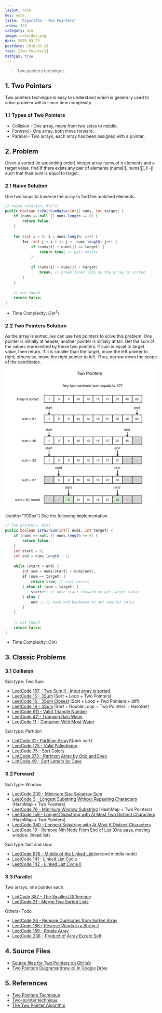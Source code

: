 ```yaml
---
layout: note
key: note
title: "Algorithm - Two Pointers"
index: 323
category: dsa
image: note/dsa.png
date: 2016-03-23
postdate: 2016-03-23
tags: [Two Pointers]
mathjax: true
---
```


> Two pointers technique.

## 1. Two Pointers
Two pointers technique is easy to understand which is generally used to solve problem within linear time complexity.
### 1.1 Types of Two Pointers
* Collision - One array, move from two sides to middle.
* Forward - One array, both move forward.
* Parallel - Two arrays, each array has been assigned with a pointer.

## 2. Problem
Given a sorted (in ascending order) integer array nums of n elements and a target value, find if there exists any pair of elements (nums[i], nums[j], i!=j) such that their sum is equal to target.
### 2.1 Naive Solution
Use two loops to traverse the array to find the matched elements.
```java
// naive solution, O(n^2)
public boolean isPairSumNaive(int[] nums, int target) {
    if (nums == null || nums.length == 0) {
        return false;
    }

    for (int i = 0; i < nums.length; i++) {
        for (int j = i + 1; j <  nums.length; j++) {
            if (nums[i] + nums[j] == target) {
                return true; // pair exists
            }

            if (nums[i] + nums[j] > target)
                break; // break inner loop as the array is sorted
        }
    }

    // not found
    return false;
}
```
* Time Complexity: $O(n^2)$

### 2.2 Two Pointers Solution
As the array is sorted, we can use two pointers to solve this problem. One pointer is initially at header, another pointer is initially at tail. Get the sum of the values represented by these two pointers. If sum is equal to target value, then return. If it is smaller than the target, move the left pointer to right; otherwise, move the right pointer to left. Thus, narrow down the scope of the candidates.
![image](/public/notes/algorithm-two-pointers/two_pointers.png){:width="700px"}
See the following implementation.
```java
// Two pointers, O(n)
public boolean isPairSum(int[] nums, int target) {
    if (nums == null || nums.length == 0) {
        return false;
    }
    int start = 0;
    int end = nums.length - 1;

    while (start < end) {
        int sum = nums[start] + nums[end];
        if (sum == target) {
            return true; // pair exists
        } else if (sum < target) {
            start++; // move start forward to get larger value
        } else {
            end--; // move end backward to get smaller value
        }
    }

    // not found
    return false;
}
```
* Time Complexity: $O(n)$

## 3. Classic Problems
### 3.1 Collision
Sub type: Two Sum
* [LeetCode 167 - Two Sum II - Input array is sorted](https://leetcode.com/problems/two-sum-ii-input-array-is-sorted/)
* [LeetCode 15 - 3Sum](https://leetcode.com/problems/3sum/) (Sort + Loop + Two Pointers)
* [LeetCode 16 - 3Sum Closest](https://leetcode.com/problems/3sum-closest/) (Sort + Loop + Two Pointers + diff)
* [LeetCode 18 - 4Sum](https://leetcode.com/problems/4sum/) (Sort + Double Loop + Two Pointers + HashSet)
* [LeetCode 611 - Valid Triangle Number](https://leetcode.com/problems/valid-triangle-number)
* [LeetCode 42 - Trapping Rain Water](https://leetcode.com/problems/trapping-rain-water)
* [LeetCode 11 - Container With Most Water](https://leetcode.com/problems/container-with-most-water/)

Sub type: Partition
* [LintCode 31 - Partition Array](https://www.lintcode.com/problem/partition-array/)(Quick sort)
* [LeetCode 125 - Valid Palindrome](https://leetcode.com/problems/valid-palindrome/)
* [LeetCode 75 - Sort Colors](https://leetcode.com/problems/sort-colors/)
* [LintCode 373 - Partition Array by Odd and Even](https://www.lintcode.com/problem/partition-array-by-odd-and-even)
* [LintCode 49 - Sort Letters by Case](https://www.lintcode.com/problem/sort-letters-by-case/)

### 3.2 Forward
Sub type: Window
* [LeetCode 209 - Minimum Size Subarray Sum](https://leetcode.com/problems/minimum-size-subarray-sum/)
* [LeetCode 3 - Longest Substring Without Repeating Characters](https://leetcode.com/problems/longest-substring-without-repeating-characters) (HashMap + Two Pointers)
* [LeetCode 76 - Minimum Window Substring](https://leetcode.com/problems/minimum-window-substring) (HashMap + Two Pointers)
* [LeetCode 159 - Longest Substring with At Most Two Distinct Characters](https://leetcode.com/problems/longest-substring-with-at-most-two-distinct-characters) (HashMap + Two Pointers)
* [LeetCode 340 - Longest Substring with At Most K Distinct Characters](https://leetcode.com/problems/longest-substring-with-at-most-k-distinct-characters)
* [LeetCode 19 - Remove Nth Node From End of List](https://leetcode.com/problems/remove-nth-node-from-end-of-list) (One pass, moving window, linked list)

Sub type: fast and slow
* [LeetCode 876 - Middle of the Linked List](https://leetcode.com/problems/middle-of-the-linked-list)(second middle node)
* [LeetCode 141 - Linked List Cycle](https://leetcode.com/problems/linked-list-cycle)
* [LeetCode 142 - Linked List Cycle II](https://leetcode.com/problems/linked-list-cycle-ii)

### 3.3 Parallel
Two arrays, one pointer each.
* [LintCode 387 - The Smallest Difference](https://www.lintcode.com/problem/the-smallest-difference/)
* [LeetCode 21 - Merge Two Sorted Lists](https://leetcode.com/problems/merge-two-sorted-lists/)

Others- Todo
* [LeetCode 26 - Remove Duplicates from Sorted Array](https://leetcode.com/problems/remove-duplicates-from-sorted-array/)
* [LeetCode 186 - Reverse Words in a String II](https://leetcode.com/problems/reverse-words-in-a-string-ii/)
* [LeetCode 189 - Rotate Array](https://leetcode.com/problems/rotate-array/)
* [LeetCode 238 - Product of Array Except Self](https://leetcode.com/problems/product-of-array-except-self/)

## 4. Source Files
* [Source files for Two Pointers on GitHub](https://github.com/jojozhuang/dsa-java/tree/master/alg-two-pointers)
* [Two Pointers Diagrams(draw.io) in Google Drive](https://drive.google.com/file/d/1T7XqbPqwcxXaaDt2RR9sNAfpe-QlALZU/view?usp=sharing)

## 5. References
* [Two Pointers Technique](https://www.geeksforgeeks.org/two-pointers-technique/)
* [Two-pointer technique](https://leetcode.com/articles/two-pointer-technique/)
* [The Two Pointer Algorithm](https://tp-iiita.quora.com/The-Two-Pointer-Algorithm)
